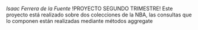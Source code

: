 *Isaac Ferrera de la Fuente*
!PROYECTO SEGUNDO TRIMESTRE!
Este proyecto está realizado sobre dos colecciones de la NBA, las consultas que lo componen están realizadas mediante métodos aggregate
